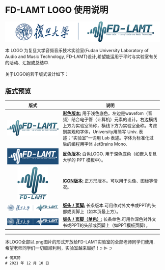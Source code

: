 FD-LAMT LOGO 使用说明
===========================
![](./asserts/line_s.jpg)

本 LOGO 为复旦大学音频音乐技术实验室(Fudan University Laboratory of Audio and Music Technology, FD-LAMT)设计,希望能运用于平时与实验室有关的活动、汇报或总结中.</br>
</br>
关于LOGO的若干版式设计如下：



## 版式预览
	
|版式|说明|
|:---:|---|
|![](./asserts/color_s.jpg)|__[彩色版本:](./LOGOs/lamtogo_color.png)__ 用于浅色底色。左边是wavefom（音频）结合电子管（计算机）元素的设计。右边横线上方为实验室简称，横线下方为实验室全称。考虑到美观和字体，University用简写 Univ. 表述；“实验室”一词用 Lab 表述。字体为标准化过后的编程用字体 JetBrains Mono.|
|![](./asserts/bgcolor.jpg)|__[反色版本:](./LOGOs/lamtogo_white.png)__ 白色LOGO. 用于深色底色（如嵌入复旦大学的 PPT 模板中）。|
|<img src="./asserts/icon_sample.png" width="100" height="107">|__[ICON版本:](./LOGOs/lamtogo_icon.png)__ 正方形版本。可以用于头像、图标等情况。|
|![](./asserts/line_s.png)|__[版头 / 页脚:](./LOGOs/lamtogo_long.png)__ 长条版本.可用作对外文书或PPT的头部或页脚上（如本页最上方）。|
|![](./asserts/line_s_white.jpg)|__[版头 / 页脚（单色）:](./LOGOs/lamtogo_line_white.png)__ 长条单色.可用作深色对外文书或PPT的头部或页脚上（如PPT模板页脚）。|

****


本LOGO全部以.png图片的形式开放给FD-LAMT实验室的全部老师同学们使用.</br>
希望老师同学们一切顺顺利利，实验室越来越好！੭ ᐕ ੭

```diff
# 何其锜
# 2021 年 12 月 10 日

```
